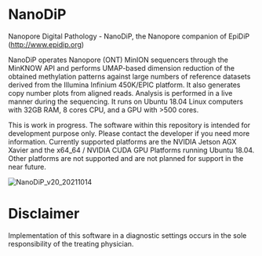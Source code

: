 # NanoDiP
Nanopore Digital Pathology - NanoDiP, the Nanopore companion of EpiDiP (http://www.epidip.org)

NanoDiP operates Nanopore (ONT) MinION sequencers through the MinKNOW API and performs UMAP-based dimension reduction of the obtained methylation patterns against large numbers of reference datasets derived from the Illumina Infinium 450K/EPIC platform. It also generates copy number plots from aligned reads. Analysis is performed in a live manner during the sequencing. It runs on Ubuntu 18.04 Linux computers with 32GB RAM, 8 cores CPU, and a GPU with >500 cores.

This is work in progress. The software within this repository is intended for development purpose only. Please contact the developer if you need more information. Currently supported platforms are the NVIDIA Jetson AGX Xavier and the x64_64 / NVIDIA CUDA GPU Platforms running Ubuntu 18.04. Other platforms are not supported and are not planned for support in the near future.

![NanoDiP_v20_20211014](https://user-images.githubusercontent.com/59837805/137954721-ff179777-ac40-4e14-898f-c23ffea3d8a5.gif)

# Disclaimer
Implementation of this software in a diagnostic settings occurs in the sole responsibility of the treating physician.
